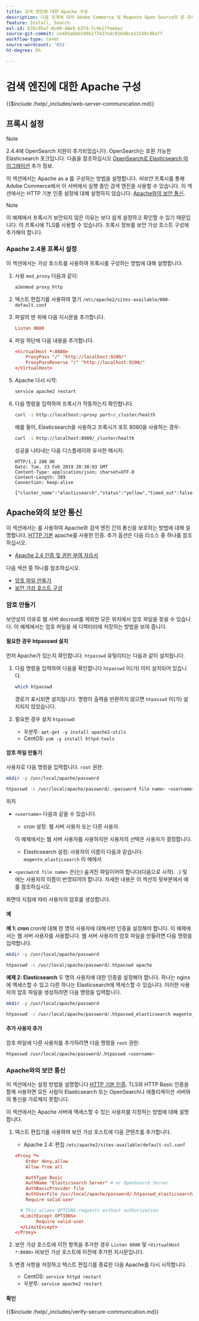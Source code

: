 ```yaml
---
title: 검색 엔진에 대한 Apache 구성
description: 다음 단계에 따라 Adobe Commerce 및 Magento Open Source의 온-프레미스 설치를 위한 Apache 웹 서버를 사용하여 검색 엔진을 구성합니다.
feature: Install, Search
exl-id: b35c95a7-0c00-48e5-b37d-7c9e17feebec
source-git-commit: ce405a6bb548b177427e4c02640ce13149c48aff
workflow-type: tm+mt
source-wordcount: '651'
ht-degree: 0%

---
```


# 검색 엔진에 대한 Apache 구성

{{$include /help/_includes/web-server-communication.md}}

## 프록시 설정

>[!NOTE]
>
>2.4.4에 OpenSearch 지원이 추가되었습니다. OpenSearch는 호환 가능한 Elasticsearch 포크입니다. 다음을 참조하십시오 [OpenSearch로 Elasticsearch 마이그레이션](../../../upgrade/prepare/opensearch-migration.md) 추가 정보.

이 섹션에서는 Apache as a 를 구성하는 방법을 설명합니다. *비보안* 프록시를 통해 Adobe Commerce에서 이 서버에서 실행 중인 검색 엔진을 사용할 수 있습니다. 이 섹션에서는 HTTP 기본 인증 설정에 대해 설명하지 않습니다. [Apache와의 보안 통신](#secure-communication-with-apache).

>[!NOTE]
>
>이 예제에서 프록시가 보안되지 않은 이유는 보다 쉽게 설정하고 확인할 수 있기 때문입니다. 이 프록시에 TLS를 사용할 수 있습니다. 프록시 정보를 보안 가상 호스트 구성에 추가해야 합니다.

### Apache 2.4용 프록시 설정

이 섹션에서는 가상 호스트를 사용하여 프록시를 구성하는 방법에 대해 설명합니다.

1. 사용 `mod_proxy` 다음과 같이:

   ```bash
   a2enmod proxy_http
   ```

1. 텍스트 편집기를 사용하여 열기 `/etc/apache2/sites-available/000-default.conf`
1. 파일의 맨 위에 다음 지시문을 추가합니다.

   ```conf
   Listen 8080
   ```

1. 파일 하단에 다음 내용을 추가합니다.

   ```conf
   <VirtualHost *:8080>
       ProxyPass "/" "http://localhost:9200/"
       ProxyPassReverse "/" "http://localhost:9200/"
   </VirtualHost>
   ```

1. Apache 다시 시작:

   ```bash
   service apache2 restart
   ```

1. 다음 명령을 입력하여 프록시가 작동하는지 확인합니다.

   ```bash
   curl -i http://localhost:<proxy port>/_cluster/health
   ```

   예를 들어, Elasticsearch을 사용하고 프록시가 포트 8080을 사용하는 경우:

   ```bash
   curl -i http://localhost:8080/_cluster/health
   ```

   성공을 나타내는 다음 디스플레이와 유사한 메시지:

   ```terminal
   HTTP/1.1 200 OK
   Date: Tue, 23 Feb 2019 20:38:03 GMT
   Content-Type: application/json; charset=UTF-8
   Content-Length: 389
   Connection: keep-alive
   
   {"cluster_name":"elasticsearch","status":"yellow","timed_out":false,"number_of_nodes":1,"number_of_data_nodes":1,"active_primary_shards":5,"active_shards":5,"relocating_shards":0,"initializing_shards":0,"unassigned_shards":5,"delayed_unassigned_shards":0,"number_of_pending_tasks":0,"number_of_in_flight_fetch":0,"task_max_waiting_in_queue_millis":0,"active_shards_percent_as_number":50.0}
   ```

## Apache와의 보안 통신

이 섹션에서는 를 사용하여 Apache와 검색 엔진 간의 통신을 보호하는 방법에 대해 설명합니다. [HTTP 기본](https://datatracker.ietf.org/doc/html/rfc2617) apache를 사용한 인증. 추가 옵션은 다음 리소스 중 하나를 참조하십시오.

* [Apache 2.4 인증 및 권한 부여 자습서](https://httpd.apache.org/docs/2.4/howto/auth.html)

다음 섹션 중 하나를 참조하십시오.

* [암호 파일 만들기](#create-a-password)
* [보안 가상 호스트 구성](#secure-communication-with-apache)

### 암호 만들기

보안상의 이유로 웹 서버 docroot를 제외한 모든 위치에서 암호 파일을 찾을 수 있습니다. 이 예제에서는 암호 파일을 새 디렉터리에 저장하는 방법을 보여 줍니다.

#### 필요한 경우 htpasswd 설치

먼저 Apache가 있는지 확인합니다. `htpasswd` 유틸리티는 다음과 같이 설치됩니다.

1. 다음 명령을 입력하여 다음을 확인합니다 `htpasswd` 이(가) 이미 설치되어 있습니다.

   ```bash
   which htpasswd
   ```

   경로가 표시되면 설치됩니다. 명령이 출력을 반환하지 않으면 `htpasswd` 이(가) 설치되지 않았습니다.

1. 필요한 경우 설치 `htpasswd`:

   * 우분투: `apt-get -y install apache2-utils`
   * CentOS: `yum -y install httpd-tools`

#### 암호 파일 만들기

사용자로 다음 명령을 입력합니다. `root` 권한:

```bash
mkdir -p /usr/local/apache/password
```

```bash
htpasswd -c /usr/local/apache/password/.<password file name> <username>
```

위치

* `<username>` 다음과 같을 수 있습니다.

   * cron 설정: 웹 서버 사용자 또는 다른 사용자.

  이 예제에서는 웹 서버 사용자를 사용하지만 사용자의 선택은 사용자가 결정합니다.

   * Elasticsearch 설정: 사용자의 이름이 다음과 같습니다. `magento_elasticsearch` 이 예에서

* `<password file name>` 은(는) 숨겨진 파일이어야 합니다(다음으로 시작). `.`) 및 에는 사용자의 이름이 반영되어야 합니다. 자세한 내용은 이 섹션의 뒷부분에서 예를 참조하십시오.

화면의 지침에 따라 사용자의 암호를 생성합니다.

#### 예

**예 1: cron**
cron에 대해 한 명의 사용자에 대해서만 인증을 설정해야 합니다. 이 예제에서는 웹 서버 사용자를 사용합니다. 웹 서버 사용자의 암호 파일을 만들려면 다음 명령을 입력합니다.

```bash
mkdir -p /usr/local/apache/password
```

```bash
htpasswd -c /usr/local/apache/password/.htpasswd apache
```

**예제 2: Elasticsearch**
두 명의 사용자에 대한 인증을 설정해야 합니다. 하나는 nginx에 액세스할 수 있고 다른 하나는 Elasticsearch에 액세스할 수 있습니다. 이러한 사용자의 암호 파일을 생성하려면 다음 명령을 입력합니다.

```bash
mkdir -p /usr/local/apache/password
```

```bash
htpasswd -c /usr/local/apache/password/.htpasswd_elasticsearch magento_elasticsearch
```

#### 추가 사용자 추가

암호 파일에 다른 사용자를 추가하려면 다음 명령을 `root` 권한:

```bash
htpasswd /usr/local/apache/password/.htpasswd <username>
```

### Apache와의 보안 통신

이 섹션에서는 설정 방법을 설명합니다 [HTTP 기본 인증](https://httpd.apache.org/docs/2.2/howto/auth.html). TLS와 HTTP Basic 인증을 함께 사용하면 모든 사람이 Elasticsearch 또는 OpenSearch나 애플리케이션 서버와의 통신을 가로채지 못합니다.

이 섹션에서는 Apache 서버에 액세스할 수 있는 사용자를 지정하는 방법에 대해 설명합니다.

1. 텍스트 편집기를 사용하여 보안 가상 호스트에 다음 콘텐츠를 추가합니다.

   * Apache 2.4: 편집 `/etc/apache2/sites-available/default-ssl.conf`

   ```conf
   <Proxy *>
       Order deny,allow
       Allow from all
   
       AuthType Basic
       AuthName "Elasticsearch Server" # or OpenSearch Server
       AuthBasicProvider file
       AuthUserFile /usr/local/apache/password/.htpasswd_elasticsearch
       Require valid-user
   
     # This allows OPTIONS-requests without authorization
     <LimitExcept OPTIONS>
           Require valid-user
     </LimitExcept>
   </Proxy>
   ```

1. 보안 가상 호스트에 이전 항목을 추가한 경우 `Listen 8080` 및 `<VirtualHost *:8080>` 비보안 가상 호스트에 이전에 추가한 지시문입니다.

1. 변경 사항을 저장하고 텍스트 편집기를 종료한 다음 Apache를 다시 시작합니다.

   * CentOS: `service httpd restart`
   * 우분투: `service apache2 restart`

#### 확인

{{$include /help/_includes/verify-secure-communication.md}}
